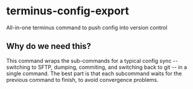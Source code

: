 # terminus-config-export
All-in-one terminus command to push config into version control

## Why do we need this?
This command wraps the sub-commands for a typical config sync -- switching to SFTP, dumping, commiting, and switching back to git -- in a single command. The best part is that each subcommand waits for the previous command to finish, to avoid convergence problems.
